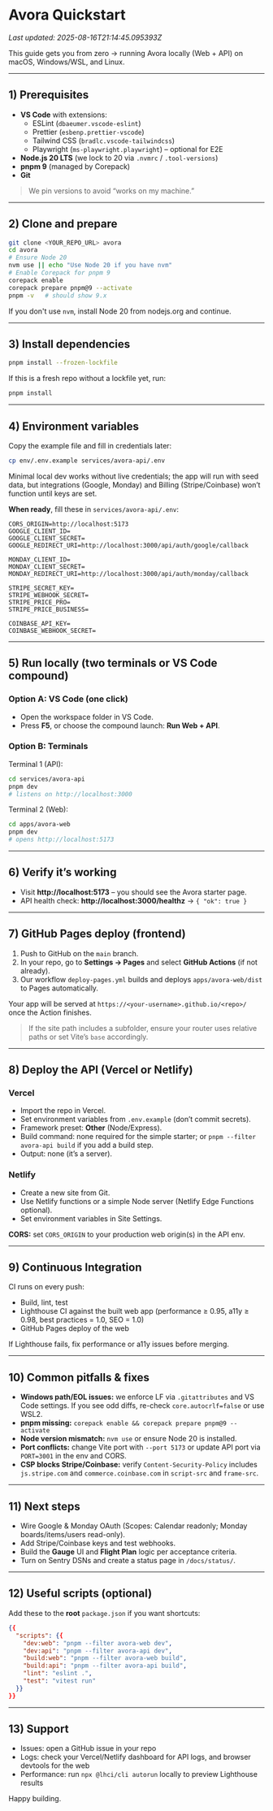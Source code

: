 # Avora Quickstart

_Last updated: 2025-08-16T21:14:45.095393Z_

This guide gets you from zero → running Avora locally (Web + API) on macOS, Windows/WSL, and Linux.

---

## 1) Prerequisites

- **VS Code** with extensions:
  - ESLint (`dbaeumer.vscode-eslint`)
  - Prettier (`esbenp.prettier-vscode`)
  - Tailwind CSS (`bradlc.vscode-tailwindcss`)
  - Playwright (`ms-playwright.playwright`) – optional for E2E
- **Node.js 20 LTS** (we lock to 20 via `.nvmrc` / `.tool-versions`)
- **pnpm 9** (managed by Corepack)
- **Git**

> We pin versions to avoid “works on my machine.”

---

## 2) Clone and prepare

```bash
git clone <YOUR_REPO_URL> avora
cd avora
# Ensure Node 20
nvm use || echo "Use Node 20 if you have nvm"
# Enable Corepack for pnpm 9
corepack enable
corepack prepare pnpm@9 --activate
pnpm -v   # should show 9.x
```

If you don't use `nvm`, install Node 20 from nodejs.org and continue.

---

## 3) Install dependencies

```bash
pnpm install --frozen-lockfile
```

If this is a fresh repo without a lockfile yet, run:
```bash
pnpm install
```

---

## 4) Environment variables

Copy the example file and fill in credentials later:
```bash
cp env/.env.example services/avora-api/.env
```

Minimal local dev works without live credentials; the app will run with seed data, but integrations (Google, Monday) and Billing (Stripe/Coinbase) won’t function until keys are set.

**When ready**, fill these in `services/avora-api/.env`:
```
CORS_ORIGIN=http://localhost:5173
GOOGLE_CLIENT_ID=
GOOGLE_CLIENT_SECRET=
GOOGLE_REDIRECT_URI=http://localhost:3000/api/auth/google/callback

MONDAY_CLIENT_ID=
MONDAY_CLIENT_SECRET=
MONDAY_REDIRECT_URI=http://localhost:3000/api/auth/monday/callback

STRIPE_SECRET_KEY=
STRIPE_WEBHOOK_SECRET=
STRIPE_PRICE_PRO=
STRIPE_PRICE_BUSINESS=

COINBASE_API_KEY=
COINBASE_WEBHOOK_SECRET=
```

---

## 5) Run locally (two terminals or VS Code compound)

### Option A: VS Code (one click)
- Open the workspace folder in VS Code.
- Press **F5**, or choose the compound launch: **Run Web + API**.

### Option B: Terminals
Terminal 1 (API):
```bash
cd services/avora-api
pnpm dev
# listens on http://localhost:3000
```
Terminal 2 (Web):
```bash
cd apps/avora-web
pnpm dev
# opens http://localhost:5173
```

---

## 6) Verify it’s working

- Visit **http://localhost:5173** – you should see the Avora starter page.
- API health check: **http://localhost:3000/healthz** → `{ "ok": true }`

---

## 7) GitHub Pages deploy (frontend)

1. Push to GitHub on the `main` branch.
2. In your repo, go to **Settings → Pages** and select **GitHub Actions** (if not already).
3. Our workflow `deploy-pages.yml` builds and deploys `apps/avora-web/dist` to Pages automatically.

Your app will be served at `https://<your-username>.github.io/<repo>/` once the Action finishes.

> If the site path includes a subfolder, ensure your router uses relative paths or set Vite’s `base` accordingly.

---

## 8) Deploy the API (Vercel or Netlify)

### Vercel
- Import the repo in Vercel.
- Set environment variables from `.env.example` (don’t commit secrets).
- Framework preset: **Other** (Node/Express).
- Build command: none required for the simple starter; or `pnpm --filter avora-api build` if you add a build step.
- Output: none (it’s a server).

### Netlify
- Create a new site from Git.
- Use Netlify functions or a simple Node server (Netlify Edge Functions optional).
- Set environment variables in Site Settings.

**CORS:** set `CORS_ORIGIN` to your production web origin(s) in the API env.

---

## 9) Continuous Integration

CI runs on every push:
- Build, lint, test
- Lighthouse CI against the built web app (performance ≥ 0.95, a11y ≥ 0.98, best practices = 1.0, SEO = 1.0)
- GitHub Pages deploy of the web

If Lighthouse fails, fix performance or a11y issues before merging.

---

## 10) Common pitfalls & fixes

- **Windows path/EOL issues:** we enforce LF via `.gitattributes` and VS Code settings. If you see odd diffs, re-check `core.autocrlf=false` or use WSL2.
- **pnpm missing:** `corepack enable && corepack prepare pnpm@9 --activate`
- **Node version mismatch:** `nvm use` or ensure Node 20 is installed.
- **Port conflicts:** change Vite port with `--port 5173` or update API port via `PORT=3001` in the env and CORS.
- **CSP blocks Stripe/Coinbase:** verify `Content-Security-Policy` includes `js.stripe.com` and `commerce.coinbase.com` in `script-src` and `frame-src`.

---

## 11) Next steps

- Wire Google & Monday OAuth (Scopes: Calendar readonly; Monday boards/items/users read-only).
- Add Stripe/Coinbase keys and test webhooks.
- Build the **Gauge** UI and **Flight Plan** logic per acceptance criteria.
- Turn on Sentry DSNs and create a status page in `/docs/status/`.

---

## 12) Useful scripts (optional)

Add these to the **root** `package.json` if you want shortcuts:
```json
{{
  "scripts": {{
    "dev:web": "pnpm --filter avora-web dev",
    "dev:api": "pnpm --filter avora-api dev",
    "build:web": "pnpm --filter avora-web build",
    "build:api": "pnpm --filter avora-api build",
    "lint": "eslint .",
    "test": "vitest run"
  }}
}}
```

---

## 13) Support

- Issues: open a GitHub issue in your repo
- Logs: check your Vercel/Netlify dashboard for API logs, and browser devtools for the web
- Performance: run `npx @lhci/cli autorun` locally to preview Lighthouse results

Happy building.
